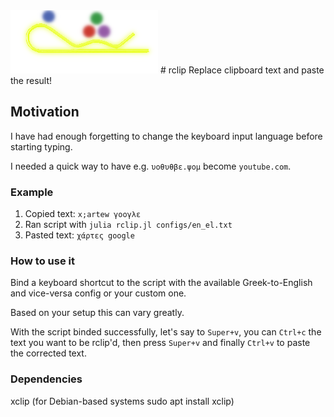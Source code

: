 <img src="https://raw.githubusercontent.com/gstavrinos/rclip/master/rclip.png">
# rclip
Replace clipboard text and paste the result! 

## Motivation
I have had enough forgetting to change the keyboard input language before starting typing.

I needed a quick way to have e.g. `υοθυθβε.ψομ` become `youtube.com`.

### Example
1. Copied text: `x;artew γοογλε`
2. Ran script with `julia rclip.jl configs/en_el.txt`
3. Pasted text: `χάρτες gοοgle`

### How to use it
Bind a keyboard shortcut to the script with the available Greek-to-English and vice-versa config or your custom one.

Based on your setup this can vary greatly.

With the script binded successfully, let's say to `Super+v`, you can `Ctrl+c` the text you want to be rclip'd, then press `Super+v` and finally `Ctrl+v` to paste the corrected text.

### Dependencies
xclip (for Debian-based systems sudo apt install xclip)

